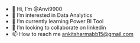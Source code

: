 - 👋 Hi, I’m @Anvi9900
- 👀 I’m interested in Data Analytics
- 🌱 I’m currently learning Power BI Tool
- 💞️ I’m looking to collaborate on linkedin
- 📫 How to reach me ankitsharmabb15@gmail.com

<!---
Anvi9900/Anvi9900 is a ✨ special ✨ repository because its `README.md` (this file) appears on your GitHub profile.
You can click the Preview link to take a look at your changes.
--->
